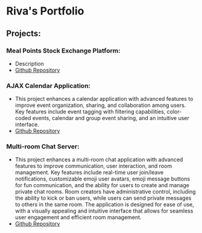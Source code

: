 # Riva's Portfolio

## Projects:
### Meal Points Stock Exchange Platform:
- Description
- [Github Repository](https://github.com/crkranz/AJAX-Calendar-Application.git)
  
### AJAX Calendar Application:
- This project enhances a calendar application with advanced features to improve event organization, sharing, and collaboration among users. Key features include event tagging with filtering capabilities, color-coded events, calendar and group event sharing, and an intuitive user interface.
- [Github Repository](https://github.com/crkranz/AJAX-Calendar-Application.git)

### Multi-room Chat Server:
- This project enhances a multi-room chat application with advanced features to improve communication, user interaction, and room management. Key features include real-time user join/leave notifications, customizable emoji user avatars, emoji message buttons for fun communication, and the ability for users to create and manage private chat rooms. Room creators have administrative control, including the ability to kick or ban users, while users can send private messages to others in the same room. The application is designed for ease of use, with a visually appealing and intuitive interface that allows for seamless user engagement and efficient room management.
- [Github Repository](https://github.com/crkranz/Multi-room-Chat-Server.git)
